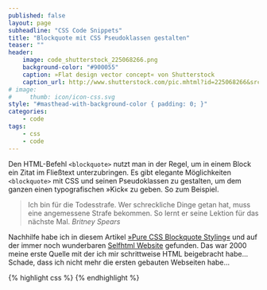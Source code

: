 ```yaml
---
published: false
layout: page
subheadline: "CSS Code Snippets"
title: "Blockquote mit CSS Pseudoklassen gestalten"
teaser: ""
header:
    image: code_shutterstock_225068266.png
    background-color: "#900055"
    caption: »Flat design vector concept« von Shutterstock
    caption_url: http://www.shutterstock.com/pic.mhtml?id=225068266&src=id
# image:
#     thumb: icon/icon-css.svg
style: "#masthead-with-background-color { padding: 0; }"
categories:
    - code
tags:
    - css
    - code
---
```

Den HTML-Befehl `<blockquote>` nutzt man in der Regel, um in einem Block ein Zitat im Fließtext unterzubringen. Es gibt elegante Möglichkeiten `<blockquote>` mit CSS und seinen Pseudoklassen zu gestalten, um dem ganzen einen typografischen »Kick« zu geben. So zum Beispiel.

> Ich bin für die Todesstrafe. Wer schreckliche Dinge getan hat, muss eine angemessene Strafe bekommen. So lernt er seine Lektion für das nächste Mal. <cite>Britney Spears</cite>

Nachhilfe habe ich in diesem Artikel [»Pure CSS Blockquote Styling«] und auf der immer noch wunderbaren [Selfhtml Website] gefunden. Das war 2000 meine erste Quelle mit der ich mir schrittweise HTML beigebracht habe... Schade, dass ich nicht mehr die ersten gebauten Webseiten habe...

[Selfhtml Website]: http://de.selfhtml.org/css/eigenschaften/pseudoformate.htm#anfuehrungszeichen
[»Pure CSS Blockquote Styling«]: http://www.webmaster-source.com/2012/04/24/pure-css-blockquote-styling/



{% highlight css %}
{% endhighlight %}
